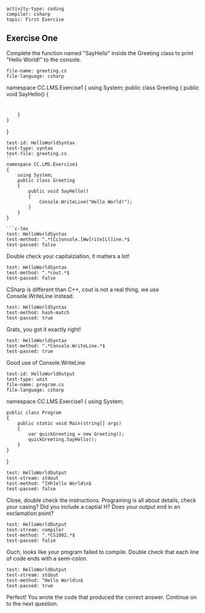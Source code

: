 ﻿```c-lms
activity-type: coding
compiler: csharp
topic: First Exercise
```

## Exercise One
  
Complete the function named "SayHello" inside the Greeting class to print "Hello World!" to the console.

```c-lms
file-name: greeting.cs
file-language: csharp
```
namespace CC.LMS.Exercise1
{
    using System;
    public class Greeting
    {
        public void SayHello()
        {
#
#
#            
        }
    }
}

```c-lms
test-id: HelloWorldSyntax
test-type: syntax
test-file: greeting.cs 
``
namespace CC.LMS.Exercise1
{
    using System;
    public class Greeting
    {
        public void SayHello()
        {
            Console.WriteLine("Hello World!");          
        }
    }
}

```c-lms 
test: HelloWorldSyntax
test-method: ^.*[Cc]onsole.[Ww]rite[Ll]ine.*$
test-passed: false
```
Double check your capitalziation, it matters a lot!
```c-lms 
test: HelloWorldSyntax
test-method: ^.*cout.*$
test-passed: false
```
CSharp is different than C++, cout is not a real thing, we use Console.WriteLine instead.
```c-lms 
test: HelloWorldSyntax
test-method: hash-match
test-passed: true
```
Grats, you got it exactly right!
```c-lms 
test: HelloWorldSyntax
test-method: ^.*Console.WriteLine.*$
test-passed: true
```
Good use of Console.WriteLine

```c-lms 
test-id: HelloWorldOutput
test-type: unit
file-name: program.cs
file-language: csharp
```
namespace CC.LMS.Exercise1
{
    using System;

    public class Program
    {
        public static void Main(string[] args)
        {
            var quickGreeting = new Greeting();
            quickGreeting.SayHello();
        }
    }
}

```c-lms 
test: HelloWorldOutput
test-stream: stdout
test-method: ^[Hh]ello World\n$
test-passed: false
```
Close, double check the instructions.  Programing is all about details, check your casing? Did you include a captial H? Does your output
end in an exclamation point? 

```c-lms 
test: HelloWorldOutput
test-stream: compiler
test-method: ^.*CS1002.*$
test-passed: false
```
Ouch, looks like your program failed to compile.  Double check that each line of code ends with a semi-colon.
```c-lms 
test: HelloWorldOutput
test-stream: stdout
test-method: ^Hello World\n$
test-passed: true
```
Perfect! You wrote the code that produced the correct answer. Continue on to the next question.
